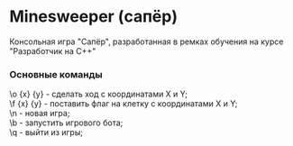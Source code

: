 # Minesweeper (сапёр)
Консольная игра "Сапёр", разработанная в ремках обучения на курсе "Разработчик на С++"
### Основные команды
\o {x} {y} - сделать ход с координатами X и Y;\
\f {x} {y} - поставить флаг на клетку с координатами X и Y;\
\n - новая игра;\
\b - запустить игрового бота;\
\q - выйти из игры;

